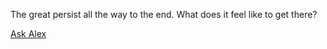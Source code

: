 The great persist all the way to the end.  What does it feel like to get there?

[Ask Alex](http://www.russianmachineneverbreaks.com/wp-content/uploads/2015/03/alex-ovechkin-goal-50.jpg)


